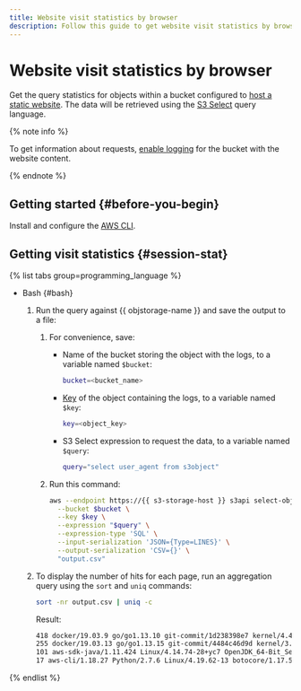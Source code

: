 ```yaml
---
title: Website visit statistics by browser
description: Follow this guide to get website visit statistics by browser.
---
```


# Website visit statistics by browser


Get the query statistics for objects within a bucket configured to [host a static website](../concepts/hosting.md). The data will be retrieved using the [S3 Select](../concepts/s3-select-language.md) query language.

{% note info %}

To get information about requests, [enable logging](../operations/buckets/enable-logging.md#enable) for the bucket with the website content.

{% endnote %}

## Getting started {#before-you-begin}

Install and configure the [AWS CLI](../tools/aws-cli.md).

## Getting visit statistics {#session-stat}

{% list tabs group=programming_language %}

- Bash {#bash}

  1. Run the query against {{ objstorage-name }} and save the output to a file:

     1. For convenience, save:

        * Name of the bucket storing the object with the logs, to a variable named `$bucket`:

          ```bash
          bucket=<bucket_name>
          ```

        * [Key](../concepts/object.md#key) of the object containing the logs, to a variable named `$key`:

          ```bash
          key=<object_key>
          ```

        * S3 Select expression to request the data, to a variable named `$query`:

          ```bash
          query="select user_agent from s3object"
          ```

     1. Run this command:

        ```bash
        aws --endpoint https://{{ s3-storage-host }} s3api select-object-content \
          --bucket $bucket \
          --key $key \
          --expression "$query" \
          --expression-type 'SQL' \
          --input-serialization 'JSON={Type=LINES}' \
          --output-serialization 'CSV={}' \
          "output.csv"
        ```

  1. To display the number of hits for each page, run an aggregation query using the `sort` and `uniq` commands:

     ```bash
     sort -nr output.csv | uniq -c
     ```

     Result:

     ```bash
     418 docker/19.03.9 go/go1.13.10 git-commit/1d238398e7 kernel/4.4.0-142-generic os/linux arch/amd64 UpstreamClient(Go-http-client/1.1)
     255 docker/19.03.13 go/go1.13.15 git-commit/4484c46d9d kernel/3.10.0-1127.19.1.el7 os/linux arch/amd64 UpstreamClient(Go-http-client/1.1)
     101 aws-sdk-java/1.11.424 Linux/4.14.74-28+yc7 OpenJDK_64-Bit_Server_VM/11.0.5-shenandoah+10-adhoc.heretic.src java/11.0.5-shenandoah
     17 aws-cli/1.18.27 Python/2.7.6 Linux/4.19.62-13 botocore/1.17.50
     ```

{% endlist %}

